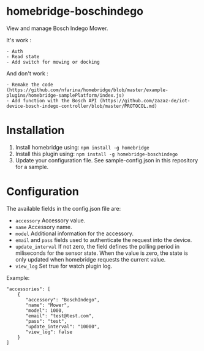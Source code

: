 # homebridge-boschindego

View and manage Bosch Indego Mower.

It's work :

    - Auth
    - Read state
	- Add switch for mowing or docking

And don't work :

    - Remake the code (https://github.com/nfarina/homebridge/blob/master/example-plugins/homebridge-samplePlatform/index.js)
    - Add function with the Bosch API (https://github.com/zazaz-de/iot-device-bosch-indego-controller/blob/master/PROTOCOL.md)

# Installation

1. Install homebridge using: `npm install -g homebridge`
2. Install this plugin using: `npm install -g homebridge-boschindego`
3. Update your configuration file. See sample-config.json in this repository for a sample.

# Configuration

The available fields in the config.json file are:
 - `accessory` Accessory value.
 - `name` Accessory name.
 - `model` Additional information for the accessory.
 - `email` and `pass` fields used to authenticate the request into the device.
 - `update_interval` If not zero, the field defines the polling period in miliseconds for the sensor state. When the value is zero, the state is only updated when homebridge requests the current value.
 - `view_log` Set true for watch plugin log.

Example:

 ```
 "accessories": [
     {
        "accessory": "BoschIndego",
        "name": "Mower",
		"model": 1000,
        "email": "test@test.com",
		"pass": "test",
		"update_interval": "10000",
		"view_log": false
     }
 ]

```
